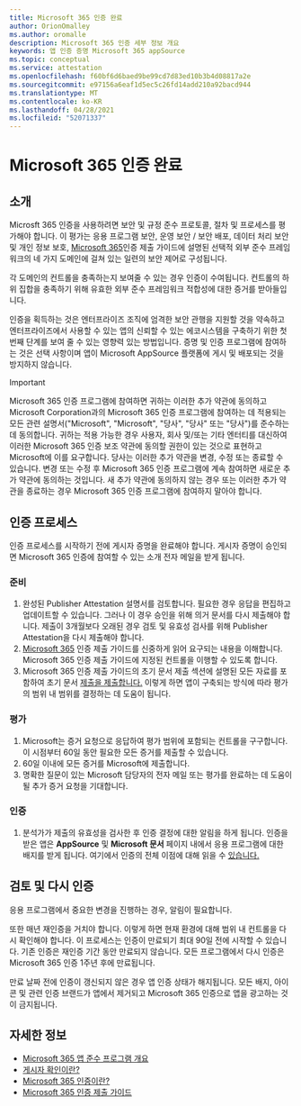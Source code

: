 ```yaml
---
title: Microsoft 365 인증 완료
author: OrionOmalley
ms.author: oromalle
description: Microsoft 365 인증 세부 정보 개요
keywords: 앱 인증 증명 Microsoft 365 appSource
ms.topic: conceptual
ms.service: attestation
ms.openlocfilehash: f60bf6d6baed9be99cd7d83ed10b3b4d08817a2e
ms.sourcegitcommit: e97156a6eaf1d5ec5c26fd14add210a92bacd944
ms.translationtype: MT
ms.contentlocale: ko-KR
ms.lasthandoff: 04/28/2021
ms.locfileid: "52071337"
---
```

# <a name="complete-microsoft-365-certification"></a>Microsoft 365 인증 완료

## <a name="introduction"></a>소개

Microsft 365 인증을 사용하려면 보안 및 규정 준수 프로토콜, 절차 및 프로세스를 평가해야 합니다. 이 평가는 응용 프로그램 보안, 운영 보안 / 보안 배포, 데이터 처리 보안 및 개인 정보 보호, [Microsoft 365](https://docs.microsoft.com/microsoft-365-app-certification/docs/certification-submission-guide)인증 제출 가이드에 설명된 선택적 외부 준수 프레임워크의 네 가지 도메인에 걸쳐 있는 일련의 보안 제어로 구성됩니다.

각 도메인의 컨트롤을 충족하는지 보여줄 수 있는 경우 인증이 수여됩니다. 컨트롤의 하위 집합을 충족하기 위해 유효한 외부 준수 프레임워크 적합성에 대한 증거를 받아들입니다. 

인증을 획득하는 것은 엔터프라이즈 조직에 엄격한 보안 관행을 지원할 것을 약속하고 엔터프라이즈에서 사용할 수 있는 앱의 신뢰할 수 있는 에코시스템을 구축하기 위한 첫 번째 단계를 보여 줄 수 있는 영향력 있는 방법입니다. 증명 및 인증 프로그램에 참여하는 것은 선택 사항이며 앱이 Microsoft AppSource 플랫폼에 게시 및 배포되는 것을 방지하지 않습니다.

> [!IMPORTANT]
> Microsoft 365 인증 프로그램에 참여하면 귀하는 이러한 추가 약관에 동의하고 Microsoft Corporation과의 Microsoft 365 인증 프로그램에 참여하는 데 적용되는 모든 관련 설명서("Microsoft", "Microsoft", "당사", "당사" 또는 "당사")를 준수하는 데 동의합니다. 귀하는 적용 가능한 경우 사용자, 회사 및/또는 기타 엔터티를 대신하여 이러한 Microsoft 365 인증 보조 약관에 동의할 권한이 있는 것으로 표현하고 Microsoft에 이를 요구합니다. 당사는 이러한 추가 약관을 변경, 수정 또는 종료할 수 있습니다. 변경 또는 수정 후 Microsoft 365 인증 프로그램에 계속 참여하면 새로운 추가 약관에 동의하는 것입니다. 새 추가 약관에 동의하지 않는 경우 또는 이러한 추가 약관을 종료하는 경우 Microsoft 365 인증 프로그램에 참여하지 말아야 합니다.

## <a name="certification-process"></a>인증 프로세스

인증 프로세스를 시작하기 전에 게시자 증명을 완료해야 합니다. 게시자 증명이 승인되면 Microsoft 365 인증에 참여할 수 있는 소개 전자 메일을 받게 됩니다.

### <a name="preparation"></a>준비
1. 완성된 Publisher Attestation 설명서를 검토합니다. 필요한 경우 응답을 편집하고 업데이트할 수 있습니다. 그러나 이 경우 승인을 위해 의거 문서를 다시 제출해야 합니다. 제출이 3개월보다 오래된 경우 검토 및 유효성 검사를 위해 Publisher Attestation을 다시 제출해야 합니다. 
1. [Microsoft 365](https://docs.microsoft.com/microsoft-365-app-certification/docs/certification-submission-guide) 인증 제출 가이드를 신중하게 읽어 요구되는 내용을 이해합니다. Microsoft 365 인증 제출 가이드에 지정된 컨트롤을 이행할 수 있도록 합니다.
1. Microsoft [](https://docs.microsoft.com/microsoft-365-app-certification/docs/certification-submission-guide#initial-document-submission) 365 인증 제출 가이드의 초기 문서 제출 섹션에 설명된 모든 자료를 포함하여 초기 문서 [제출을 제출합니다.](https://docs.microsoft.com/microsoft-365-app-certification/docs/certification-submission-guide) 이렇게 하면 앱이 구축되는 방식에 따라 평가의 범위 내 범위를 결정하는 데 도움이 됩니다.

### <a name="assessment"></a>평가
1. Microsoft는 증거 요청으로 응답하여 평가 범위에 포함되는 컨트롤을 구구합니다. 이 시점부터 60일 동안 필요한 모든 증거를 제출할 수 있습니다.
1. 60일 이내에 모든 증거를 Microsoft에 제출합니다.
1. 명확한 질문이 있는 Microsoft 담당자의 전자 메일 또는 평가를 완료하는 데 도움이 될 추가 증거 요청을 기대합니다.

### <a name="certification"></a>인증
1. 분석가가 제출의 유효성을 검사한 후 인증 결정에 대한 알림을 하게 됩니다. 인증을 받은 앱은 **AppSource** 및 **Microsoft 문서** 페이지 내에서 응용 프로그램에 대한 배지를 받게 됩니다. 여기에서 인증의 전체 이점에 대해 읽을 수 [있습니다.](https://docs.microsoft.com/microsoft-365-app-certification/docs/enterprise-app-certification-guide#program-benefits)

## <a name="review-and-re-certification"></a>검토 및 다시 인증
응용 프로그램에서 중요한 변경을 [](https://docs.microsoft.com/microsoft-365-app-certification/docs/certification-submission-guide#significant-changes) 진행하는 경우, 알림이 필요합니다.

또한 매년 재인증을 거치야 합니다. 이렇게 하면 현재 환경에 대해 범위 내 컨트롤을 다시 확인해야 합니다. 이 프로세스는 인증이 만료되기 최대 90일 전에 시작할 수 있습니다. 기존 인증은 재인증 기간 동안 만료되지 않습니다. 모든 프로그램에서 다시 인증은 Microsoft 365 인증 1주년 후에 만료됩니다.

만료 날짜 전에 인증이 갱신되지 않은 경우 앱 인증 상태가 해지됩니다. 모든 배지, 아이콘 및 관련 인증 브랜드가 앱에서 제거되고 Microsoft 365 인증으로 앱을 광고하는 것이 금지됩니다.



## <a name="learn-more"></a>자세한 정보

* [Microsoft 365 앱 준수 프로그램 개요](~/overview.md)  
* [게시자 확인이란?](https://docs.microsoft.com/azure/active-directory/develop/publisher-verification-overview)
* [Microsoft 365 인증이란?](~/docs/enterprise-app-certification-guide.md)  
* [Microsoft 365 인증 제출 가이드](~/docs/certification-submission-guide.md)
